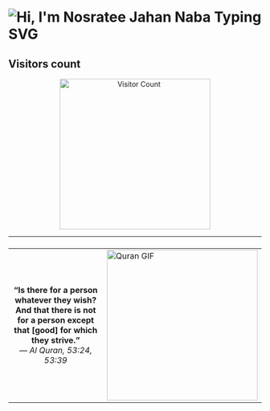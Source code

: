 <h1>
  <img 
    src="https://readme-typing-svg.demolab.com/?font=Poppins&size=40&duration=5000&pause=1000&color=FF69B4&center=true&vCenter=true&width=600&lines=Hi,+I'm+Nosratee+Jahan+Naba" 
    alt="Hi, I'm Nosratee Jahan Naba Typing SVG" 
  />
</h1>

## Visitors count
<p align="center">
  <img src="https://count.getloli.com/get/@nosratee-jahan-naba?theme=miku" alt="Visitor Count" width="300" />
</p>

---

### 
<table align="center">
  <tr>
    <td>
      <p align="center">
        <strong>“Is there for a person whatever they wish?<br>
        And that there is not for a person except that [good] for which they strive.”</strong><br>
        <em>— Al Quran, 53:24, 53:39</em>
      </p>
    </td>
    <td>
      <img src="https://i.pinimg.com/originals/16/89/5b/16895b231b6da505e2e4acef02a3c1fe.gif" width="300" alt="Quran GIF"/>
    </td>
  </tr>
</table>
